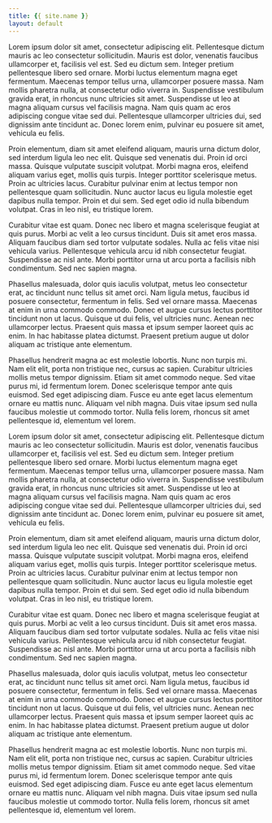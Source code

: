 ```yaml
---
title: {{ site.name }}
layout: default
---
```

Lorem ipsum dolor sit amet, consectetur adipiscing elit. Pellentesque dictum mauris ac leo consectetur sollicitudin. Mauris est dolor, venenatis faucibus ullamcorper et, facilisis vel est. Sed eu dictum sem. Integer pretium pellentesque libero sed ornare. Morbi luctus elementum magna eget fermentum. Maecenas tempor tellus urna, ullamcorper posuere massa. Nam mollis pharetra nulla, at consectetur odio viverra in. Suspendisse vestibulum gravida erat, in rhoncus nunc ultricies sit amet. Suspendisse ut leo at magna aliquam cursus vel facilisis magna. Nam quis quam ac eros adipiscing congue vitae sed dui. Pellentesque ullamcorper ultricies dui, sed dignissim ante tincidunt ac. Donec lorem enim, pulvinar eu posuere sit amet, vehicula eu felis.

Proin elementum, diam sit amet eleifend aliquam, mauris urna dictum dolor, sed interdum ligula leo nec elit. Quisque sed venenatis dui. Proin id orci massa. Quisque vulputate suscipit volutpat. Morbi magna eros, eleifend aliquam varius eget, mollis quis turpis. Integer porttitor scelerisque metus. Proin ac ultricies lacus. Curabitur pulvinar enim at lectus tempor non pellentesque quam sollicitudin. Nunc auctor lacus eu ligula molestie eget dapibus nulla tempor. Proin et dui sem. Sed eget odio id nulla bibendum volutpat. Cras in leo nisl, eu tristique lorem.

Curabitur vitae est quam. Donec nec libero et magna scelerisque feugiat at quis purus. Morbi ac velit a leo cursus tincidunt. Duis sit amet eros massa. Aliquam faucibus diam sed tortor vulputate sodales. Nulla ac felis vitae nisi vehicula varius. Pellentesque vehicula arcu id nibh consectetur feugiat. Suspendisse ac nisl ante. Morbi porttitor urna ut arcu porta a facilisis nibh condimentum. Sed nec sapien magna.

Phasellus malesuada, dolor quis iaculis volutpat, metus leo consectetur erat, ac tincidunt nunc tellus sit amet orci. Nam ligula metus, faucibus id posuere consectetur, fermentum in felis. Sed vel ornare massa. Maecenas at enim in urna commodo commodo. Donec et augue cursus lectus porttitor tincidunt non ut lacus. Quisque ut dui felis, vel ultricies nunc. Aenean nec ullamcorper lectus. Praesent quis massa et ipsum semper laoreet quis ac enim. In hac habitasse platea dictumst. Praesent pretium augue ut dolor aliquam ac tristique ante elementum.

Phasellus hendrerit magna ac est molestie lobortis. Nunc non turpis mi. Nam elit elit, porta non tristique nec, cursus ac sapien. Curabitur ultricies mollis metus tempor dignissim. Etiam sit amet commodo neque. Sed vitae purus mi, id fermentum lorem. Donec scelerisque tempor ante quis euismod. Sed eget adipiscing diam. Fusce eu ante eget lacus elementum ornare eu mattis nunc. Aliquam vel nibh magna. Duis vitae ipsum sed nulla faucibus molestie ut commodo tortor. Nulla felis lorem, rhoncus sit amet pellentesque id, elementum vel lorem.

Lorem ipsum dolor sit amet, consectetur adipiscing elit. Pellentesque dictum mauris ac leo consectetur sollicitudin. Mauris est dolor, venenatis faucibus ullamcorper et, facilisis vel est. Sed eu dictum sem. Integer pretium pellentesque libero sed ornare. Morbi luctus elementum magna eget fermentum. Maecenas tempor tellus urna, ullamcorper posuere massa. Nam mollis pharetra nulla, at consectetur odio viverra in. Suspendisse vestibulum gravida erat, in rhoncus nunc ultricies sit amet. Suspendisse ut leo at magna aliquam cursus vel facilisis magna. Nam quis quam ac eros adipiscing congue vitae sed dui. Pellentesque ullamcorper ultricies dui, sed dignissim ante tincidunt ac. Donec lorem enim, pulvinar eu posuere sit amet, vehicula eu felis.

Proin elementum, diam sit amet eleifend aliquam, mauris urna dictum dolor, sed interdum ligula leo nec elit. Quisque sed venenatis dui. Proin id orci massa. Quisque vulputate suscipit volutpat. Morbi magna eros, eleifend aliquam varius eget, mollis quis turpis. Integer porttitor scelerisque metus. Proin ac ultricies lacus. Curabitur pulvinar enim at lectus tempor non pellentesque quam sollicitudin. Nunc auctor lacus eu ligula molestie eget dapibus nulla tempor. Proin et dui sem. Sed eget odio id nulla bibendum volutpat. Cras in leo nisl, eu tristique lorem.

Curabitur vitae est quam. Donec nec libero et magna scelerisque feugiat at quis purus. Morbi ac velit a leo cursus tincidunt. Duis sit amet eros massa. Aliquam faucibus diam sed tortor vulputate sodales. Nulla ac felis vitae nisi vehicula varius. Pellentesque vehicula arcu id nibh consectetur feugiat. Suspendisse ac nisl ante. Morbi porttitor urna ut arcu porta a facilisis nibh condimentum. Sed nec sapien magna.

Phasellus malesuada, dolor quis iaculis volutpat, metus leo consectetur erat, ac tincidunt nunc tellus sit amet orci. Nam ligula metus, faucibus id posuere consectetur, fermentum in felis. Sed vel ornare massa. Maecenas at enim in urna commodo commodo. Donec et augue cursus lectus porttitor tincidunt non ut lacus. Quisque ut dui felis, vel ultricies nunc. Aenean nec ullamcorper lectus. Praesent quis massa et ipsum semper laoreet quis ac enim. In hac habitasse platea dictumst. Praesent pretium augue ut dolor aliquam ac tristique ante elementum.

Phasellus hendrerit magna ac est molestie lobortis. Nunc non turpis mi. Nam elit elit, porta non tristique nec, cursus ac sapien. Curabitur ultricies mollis metus tempor dignissim. Etiam sit amet commodo neque. Sed vitae purus mi, id fermentum lorem. Donec scelerisque tempor ante quis euismod. Sed eget adipiscing diam. Fusce eu ante eget lacus elementum ornare eu mattis nunc. Aliquam vel nibh magna. Duis vitae ipsum sed nulla faucibus molestie ut commodo tortor. Nulla felis lorem, rhoncus sit amet pellentesque id, elementum vel lorem.
